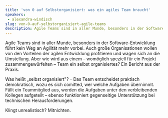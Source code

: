 ```yaml
---
title: 'von 0 auf Selbstorganisiert: was ein agiles Team braucht'
speakers:
 - alexandra-windisch
slug: von-0-auf-selbstorganisiert-agile-teams
description: Agile Teams sind in aller Munde, besonders in der Software-Entwicklung führt kein Weg an Agilität mehr vorbei. Auch große Organisationen wollen von den Vorteilen der agilen Entwicklung profitieren und wagen sich an die Umstellung. 
---
```

Agile Teams sind in aller Munde, besonders in der Software-Entwicklung führt kein Weg an Agilität mehr vorbei. Auch große Organisationen wollen von den Vorteilen der agilen Entwicklung profitieren und wagen sich an die Umstellung. Aber wie wird aus einem – womöglich speziell für ein Projekt zusammengewürfelten – Team ein selbst organisiertes? Ein Bericht aus der Praxis.

Was heißt „selbst organisiert"? – Das Team entscheidet praktisch demokratisch, wozu es sich comitted, wer welche Aufgaben übernimmt. Fällt ein Teammitglied aus, werden die Aufgaben unter den verbleibenden Kollegen aufgeteilt – ebenso funktioniert gegenseitige Unterstützung bei technischen Herausforderungen.

Klingt unrealistisch? Mitnichten.